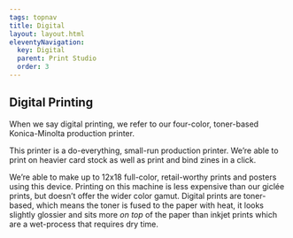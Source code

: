 ```yaml
---
tags: topnav
title: Digital
layout: layout.html
eleventyNavigation:
  key: Digital
  parent: Print Studio
  order: 3
---
```

 
## Digital Printing

When we say digital printing, we refer to our four-color, toner-based Konica-Minolta production printer.

This printer is a do-everything, small-run production printer. We’re able to print on heavier card stock as well as print and bind zines in a click.

We’re able to make up to 12x18 full-color, retail-worthy prints and posters using this device. Printing on this machine is less expensive than our giclée prints, but doesn’t offer the wider color gamut. Digital prints are toner-based, which means the toner is fused to the paper with heat, it looks slightly glossier and sits more *on top* of the paper than inkjet prints which are a wet-process that requires dry time.
